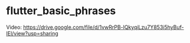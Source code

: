 # flutter_basic_phrases

Video: https://drive.google.com/file/d/1vwRrPB-lQkyqiLzu7Y853i5hyBuf-IEl/view?usp=sharing
